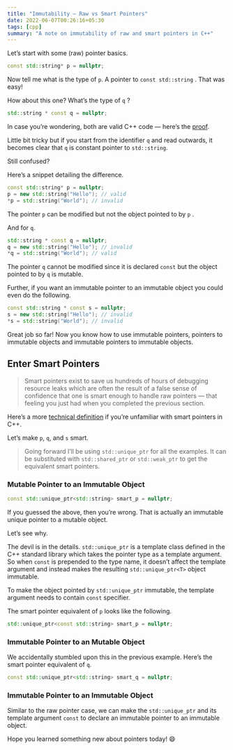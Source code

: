 ```yaml
---
title: "Immutability — Raw vs Smart Pointers"
date: 2022-06-07T00:26:16+05:30
tags: [cpp]
summary: "A note on immutability of raw and smart pointers in C++"
---
```

Let’s start with some (raw) pointer basics.

```cpp
const std::string* p = nullptr;
```

Now tell me what is the type of  `p`.  A pointer to `const std::string` . That was easy!

How about this one? What’s the type of  `q` ?

```cpp
std::string * const q = nullptr; 
```

In case you’re wondering, both are valid C++ code — here’s the [proof](https://godbolt.org/z/8E4W9oTo5). 

Little bit tricky but if you start from the identifier  `q`  and read outwards, it becomes clear that  `q`  is constant pointer  to  `std::string`.

Still confused?

Here’s a snippet detailing the difference.

```cpp
const std::string* p = nullptr;
p = new std::string("Hello"); // valid
*p = std::string("World"); // invalid
```

The pointer  `p`  can be modified but not the object pointed to by  `p` .

And for  `q`.

```cpp
std::string * const q = nullptr; 
q = new std::string("Hello"); // invalid
*q = std::string("World"); // valid
```

The pointer `q` cannot be modified since it is declared `const` but  the object pointed to by  `q`  is mutable.

Further, if you want an immutable pointer to an immutable object you could even do the following.

```cpp
const std::string * const s = nullptr;
s = new std::string("Hello"); // invalid
*s = std::string("World"); // invalid
```

Great job so far! Now you know how to use immutable pointers, pointers to immutable objects and immutable pointers to immutable objects.

## Enter Smart Pointers
> Smart pointers exist to save us hundreds of hours of debugging resource leaks which are often the result of a false sense of confidence that one is smart enough to handle raw pointers — that feeling you just had when you completed the previous section.  

Here’s a more [technical definition](https://www.educative.io/edpresso/what-are-smart-pointers) if you’re unfamiliar with smart pointers in C++.

Let’s make  `p`,  `q`, and  `s`  smart.

> Going forward I’ll be using  `std::unique_ptr`  for all the examples. It can be substituted with  `std::shared_ptr`  or  `std::weak_ptr`  to get the equivalent  smart pointers.  

### Mutable Pointer to an Immutable Object
```cpp
const std::unique_ptr<std::string> smart_p = nullptr;
```
If you guessed the above, then you’re wrong. That is actually an immutable unique pointer to a  mutable object.

Let’s see why.  

The devil is in the details.  `std::unique_ptr`  is a template class  defined in the C++ standard library which takes the pointer type as a template argument. So when  `const`  is prepended to the type name, it doesn’t affect the template argument and instead makes the resulting `std::unique_ptr<T>`  object immutable.

To make the object pointed by `std::unique_ptr` immutable, the template argument needs to contain `const`  specifier. 

The smart pointer equivalent of  `p` looks like the following.

```cpp
std::unique_ptr<const std::string> smart_p = nullptr;
```

### Immutable Pointer to an Mutable Object
We accidentally stumbled upon this in the previous example. Here’s the smart pointer equivalent of  `q`.

```cpp
const std::unique_ptr<std::string> smart_q = nullptr;
```

### Immutable Pointer to an Immutable Object
Similar to the raw pointer case, we can make the `std::unique_ptr`  and its template argument  `const`  to declare an immutable pointer to an immutable object.

Hope you learned something new about pointers today! 😄



